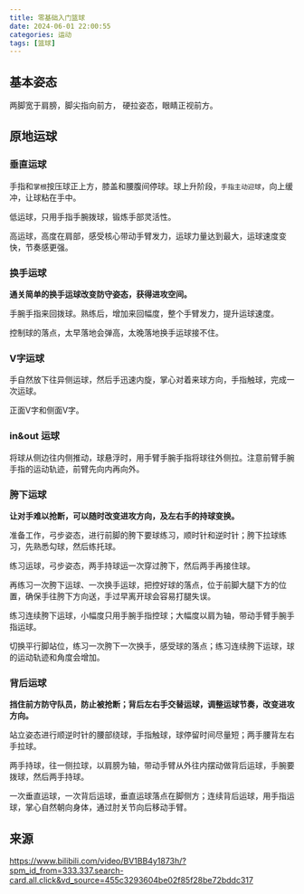 ```yaml
---
title: 零基础入门篮球
date: 2024-06-01 22:00:55
categories: 运动
tags: [篮球]
---
```

## 基本姿态

两脚宽于肩膀，脚尖指向前方， 硬拉姿态，眼睛正视前方。

## 原地运球

### 垂直运球

手指和`掌根`按压球正上方，膝盖和腰腹间停球。球上升阶段，`手指主动迎球`，向上缓冲，让球粘在手中。

低运球，只用手指手腕拨球，锻炼手部灵活性。

高运球，高度在肩部，感受核心带动手臂发力，运球力量达到最大，运球速度变快，节奏感更强。

### 换手运球

<b>通关简单的换手运球改变防守姿态，获得进攻空间。</b>

手腕手指来回拨球。熟练后，增加来回幅度，整个手臂发力，提升运球速度。

控制球的落点，太早落地会弹高，太晚落地换手运球接不住。

### V字运球

手自然放下往异侧运球，然后手迅速内旋，掌心对着来球方向，手指触球，完成一次运球。

正面V字和侧面V字。

### in&out 运球

将球从侧边往内侧推动，球悬浮时，用手臂手腕手指将球往外侧拉。注意前臂手腕手指的运动轨迹，前臂先向内再向外。

### 胯下运球

<b>让对手难以抢断，可以随时改变进攻方向，及左右手的持球变换。</b>

准备工作，弓步姿态，进行前脚的胯下要球练习，顺时针和逆时针；胯下拉球练习，先熟悉勾球，然后练托球。

练习运球，弓步姿态，两手持球运一次穿过胯下，然后两手再接住球。

再练习一次胯下运球、一次换手运球，把控好球的落点，位于前脚大腿下方的位置，确保手往胯下方向送，手过早离开球会容易打腿失误。

练习连续胯下运球，小幅度只用手腕手指控球；大幅度以肩为轴，带动手臂手腕手指运球。

切换平行脚站位，练习一次胯下一次换手，感受球的落点；练习连续胯下运球，球的运动轨迹和角度会增加。

### 背后运球

<b>挡住前方防守队员，防止被抢断；背后左右手交替运球，调整运球节奏，改变进攻方向。</b>

站立姿态进行顺逆时针的腰部绕球，手指触球，球停留时间尽量短；两手腰背左右手拉球。

两手持球，往一侧拉球，以肩膀为轴，带动手臂从外往内摆动做背后运球，手腕要拨球，然后两手持球。

一次垂直运球，一次背后运球，垂直运球落点在脚侧方；连续背后运球，用手指运球，掌心自然朝向身体，通过肘关节向后移动手臂。

## 来源

https://www.bilibili.com/video/BV1BB4y1873h/?spm_id_from=333.337.search-card.all.click&vd_source=455c3293604be02f85f28be72bddc317

